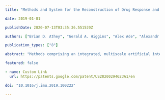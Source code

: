 ```yaml
---
title: "Methods and System for the Reconstruction of Drug Response and Disease Networks and Uses Thereof"

date: 2019-01-01

publishDate: 2020-07-13T03:35:36.551520Z

authors: ["Brian D. Athey", "Gerald A. Higgins", "Alex Ade", "Alexandr Kalinin", "Narathip Reamaroon", "James S. Burns"]

publication_types: ["8"]

abstract: "Methods comprising an integrated, multiscale artificial intelligence-based system that reconstructs drug-specific pharmacogenomic networks and their constituent functional sub-networks are described. The system uses features of the functional topology of the three-dimensional architecture of drug-modulated spatial contacts in chromatin space. Discovery of a drug pharmacogenomic network is made through the selection of candidate SNPs by imputation, determination of the predicted causality of the SNPs using machine learning and deep learning, use of the causal SNPs to probe the spatial genome as determined by chromosome conformation capture analysis, combining targeted genes controlled by the same cell and tissue-specific enhancers, and reconstruction of the pharmacogenomic network using diverse data sources and metrics based on the results of genome-wide association studies. Knowledge-based segmentation methods are used to deconstruct the pharmacogenomic network into its constituent efficacy and adverse event sub-networks for applications in clinical decision support, drug re-purposing, and in silico drug discovery."

featured: false

- name: Custom Link
  url: https://patents.google.com/patent/US20200294623A1/en

doi: "10.1016/j.imu.2019.100222"

---
```


